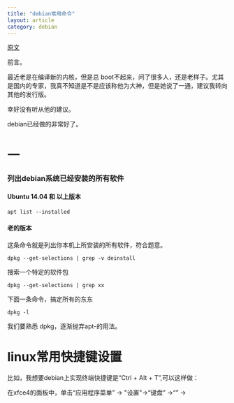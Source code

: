```yaml
---
title: "debian常用命令"
layout: article
category: debian
---
```


[原文](http://askubuntu.com/questions/17823/how-to-list-all-installed-packages)

前言。

最近老是在编译新的内核，但是总 boot不起来，问了很多人，还是老样子。尤其是国内的专家，我真不知道是不是应该称他为大神，但是她说了一通，建议我转向其他的发行版。

幸好没有听从他的建议。

debian已经做的非常好了。



# 一

### 列出debian系统已经安装的所有软件

#### Ubuntu 14.04 和 以上版本

	apt list --installed

#### 老的版本

这条命令就是列出你本机上所安装的所有软件，符合题意。

	dpkg --get-selections | grep -v deinstall

搜索一个特定的软件包

	dpkg --get-selections | grep xx

下面一条命令，搞定所有的东东

	dpkg -l

我们要熟悉 dpkg，逐渐抛弃apt-的用法。

# linux常用快捷键设置

比如，我想要debian上实现终端快捷键是“Ctrl + Alt + T”,可以这样做：

在xfce4的面板中，单击“应用程序菜单” -> "设置"->“键盘” ->“” ->



